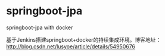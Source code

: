 # springboot-jpa
springboot-jpa with docker

基于Jenkins搭建springboot+docker的持续集成环境。博客地址：
http://blog.csdn.net/lusyoe/article/details/54950676
